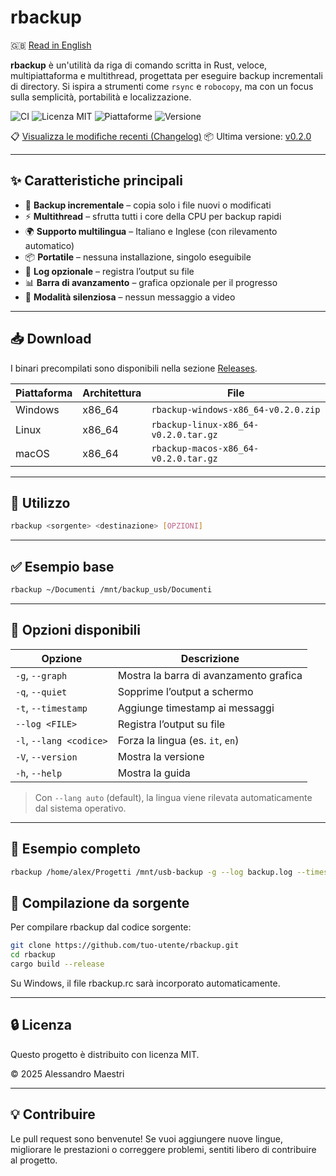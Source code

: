 # rbackup

🇬🇧 [Read in English](README.md)

**rbackup** è un'utilità da riga di comando scritta in Rust, veloce, multipiattaforma e multithread, progettata per eseguire backup incrementali di directory. Si ispira a strumenti come `rsync` e `robocopy`, ma con un focus sulla semplicità, portabilità e localizzazione.

![CI](https://github.com/umpire274/rbackup/actions/workflows/ci.yml/badge.svg)
![Licenza MIT](https://img.shields.io/badge/license-MIT-green.svg)
![Piattaforme](https://img.shields.io/badge/platform-Windows%20%7C%20Linux%20%7C%20macOS-blue)
![Versione](https://img.shields.io/badge/version-0.2.0-orange)

📋 [Visualizza le modifiche recenti (Changelog)](CHANGELOG.it.md)
📦 Ultima versione: [v0.2.0](https://github.com/umpire274/rbackup/releases/tag/v0.2.0)


---

## ✨ Caratteristiche principali

- 🚀 **Backup incrementale** – copia solo i file nuovi o modificati
- ⚡ **Multithread** – sfrutta tutti i core della CPU per backup rapidi
- 🌍 **Supporto multilingua** – Italiano e Inglese (con rilevamento automatico)
- 📦 **Portatile** – nessuna installazione, singolo eseguibile
- 🧾 **Log opzionale** – registra l’output su file
- 📊 **Barra di avanzamento** – grafica opzionale per il progresso
- 🤫 **Modalità silenziosa** – nessun messaggio a video

---

## 📥 Download

I binari precompilati sono disponibili nella sezione [Releases](https://github.com/umpire274/rbackup/releases).

| Piattaforma | Architettura | File |
|-------------|--------------|------|
| Windows     | x86_64       | `rbackup-windows-x86_64-v0.2.0.zip` |
| Linux       | x86_64       | `rbackup-linux-x86_64-v0.2.0.tar.gz` |
| macOS       | x86_64       | `rbackup-macos-x86_64-v0.2.0.tar.gz` |


---

## 🚀 Utilizzo

```bash
rbackup <sorgente> <destinazione> [OPZIONI]
```

---

## ✅ Esempio base

```sh
rbackup ~/Documenti /mnt/backup_usb/Documenti
```

---

## 🧩 Opzioni disponibili

| Opzione                 | Descrizione                            |
| ----------------------- | -------------------------------------- |
| `-g`, `--graph`         | Mostra la barra di avanzamento grafica |
| `-q`, `--quiet`         | Sopprime l’output a schermo            |
| `-t`, `--timestamp`     | Aggiunge timestamp ai messaggi         |
| `--log <FILE>`          | Registra l’output su file              |
| `-l`, `--lang <codice>` | Forza la lingua (es. `it`, `en`)       |
| `-V`, `--version`       | Mostra la versione                     |
| `-h`, `--help`          | Mostra la guida                        |

> Con `--lang auto` (default), la lingua viene rilevata automaticamente dal sistema operativo.

---

## 📝 Esempio completo

```sh
rbackup /home/alex/Progetti /mnt/usb-backup -g --log backup.log --timestamp
```

## 🧪 Compilazione da sorgente

Per compilare rbackup dal codice sorgente:

```sh
git clone https://github.com/tuo-utente/rbackup.git
cd rbackup
cargo build --release
```

Su Windows, il file rbackup.rc sarà incorporato automaticamente.

---

## 🔒 Licenza

Questo progetto è distribuito con licenza MIT.

© 2025 Alessandro Maestri

---

## 💡 Contribuire

Le pull request sono benvenute! Se vuoi aggiungere nuove lingue, migliorare le prestazioni o correggere problemi, sentiti libero di contribuire al progetto.
